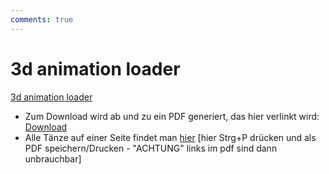 ```yaml
---
comments: true
---
```

# 3d animation loader

[3d animation loader](CCC.md)

- Zum Download wird ab und zu ein PDF generiert, das hier verlinkt wird: [Download](assets/Dance.pdf)  
- Alle Tänze auf einer Seite findet man [hier](print_page) [hier Strg+P drücken und als PDF speichern/Drucken - "ACHTUNG" links im pdf sind dann unbrauchbar]

